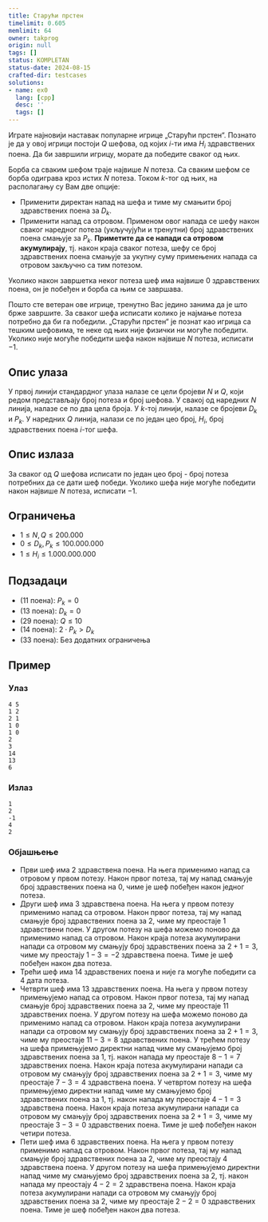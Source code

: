 ```yaml
---
title: Старући прстен
timelimit: 0.605
memlimit: 64
owner: takprog
origin: null
tags: []
status: KOMPLETAN
status-date: 2024-08-15
crafted-dir: testcases
solutions:
- name: ex0
  lang: [cpp]
  desc: ''
  tags: []
---
```


Играте најновији наставак популарне игрице „Старући прстен“. Познато је да у овој игрици постоји $Q$ шефова, од којих $i$-ти има $H_i$ здравствених поена. Да би завршили игрицу, морате да победите сваког од њих.

Борба са сваким шефом траје највише $N$ потеза. Са сваким шефом се борба одиграва кроз истих $N$ потеза. Током $k$-тог од њих, на располагању су Вам две опције:
 * Применити директан напад на шефа и тиме му смањити број здравствених поена за $D_k$.
 * Применити напад са отровом. Применом овог напада се шефу након сваког наредног потеза (укључујући и тренутни) број здравствених поена смањује за $P_k$. **Приметите да се напади са отровом акумулирају**, тј. након краја сваког потеза, шефу се број здравствених поена смањује за укупну суму примењених напада са отровом закључно са тим потезом.

Уколико након завршетка неког потеза шеф има највише $0$ здравствених поена, он је побеђен и борба са њим се завршава.

Пошто сте ветеран ове игрице, тренутно Вас једино занима да је што брже завршите. За сваког шефа исписати колико је најмање потеза потребно да би га победили. „Старући прстен“ је познат као игрица са тешким шефовима, те неке од њих није физички ни могуће победити. Уколико није могуће победити шефа након највише $N$ потеза, исписати $-1$.

## Опис улаза
У првој линији стандардног улаза налазе се цели бројеви $N$ и $Q$, који редом представљају број потеза и број шефова. У свакој од наредних $N$ линија, налазе се по два цела броја. У $k$-тој линији, налазе се бројеви $D_k$ и $P_k$. У наредних $Q$ линија, налази се по један цео број, $H_i$, број здравствених поена $i$-тог шефа.

## Опис излаза
За сваког од $Q$ шефова исписати по један цео број - број потеза потребних да се дати шеф победи. Уколико шефа није могуће победити након највише $N$ потеза, исписати $-1$.

## Ограничења
*   $1 \leq N, Q \leq 200.000$
*   $0 \leq D_k, P_k \leq 100.000.000$
*   $1 \leq H_i \leq 1.000.000.000$


## Подзадаци
*   (11 поена): $P_k = 0$
*   (13 поена): $D_k = 0$
*   (29 поена): $Q \leq 10$
*   (14 поена): $2 \cdot P_k > D_k$
*   (33 поена): Без додатних ограничења
## Пример

### Улаз

```
4 5
1 2
2 1
1 0
1 0
2
3
14
13
6
```

### Излаз

```
1
2
-1
4
2
```
### Објашњење
* Први шеф има $2$ здравствена поена. На њега применимо напад са отровом у првом потезу. Након првог потеза, тај му напад смањује број здравствених поена на $0$, чиме је шеф побеђен након једног потеза.
* Други шеф има $3$ здравствена поена. На њега у првом потезу применимо напад са отровом. Након првог потеза, тај му напад смањује број здравствених поена за $2$, чиме му преостаје $1$ здравствени поен. У другом потезу на шефа можемо поново да применимо напад са отровом. Након краја потеза акумулирани напади са отровом му смањују број здравствених поена за $2+1=3$, чиме му преостају $1 - 3 = -2$ здравствена поена. Тиме је шеф побеђен након два потеза.
* Трећи шеф има $14$ здравствених поена и није га могуће победити са $4$ дата потеза.
* Четврти шеф има $13$ здравствених поена. На њега у првом потезу примењујемо напад са отровом. Након првог потеза, тај му напад смањује број здравствених поена за $2$, чиме му преостаје $11$ здравствених поена. У другом потезу на шефа можемо поново да применимо напад са отровом. Након краја потеза акумулирани напади са отровом му смањују број здравствених поена за $2+1=3$, чиме му преостаје $11 - 3 = 8$ здравствених поена. У трећем потезу на шефа примењујемо директни напад чиме му смањујемо број здравствених поена за $1$, тј. након напада му преостаје $8 - 1 = 7$ здравствених поена. Након краја потеза акумулирани напади са отровом му смањују број здравствених поена за $2+1=3$, чиме му преостаје $7 - 3 = 4$ здравствена поена. У четвртом потезу на шефа примењујемо директни напад чиме му смањујемо број здравствених поена за $1$, тј. након напада му преостаје $4 - 1 = 3$ здравствена поена. Након краја потеза акумулирани напади са отровом му смањују број здравствених поена за $2+1=3$, чиме му преостаје $3 - 3 = 0$ здравствених поена. Тиме је шеф побеђен након четири потеза. 
* Пети шеф има $6$ здравствених поена. На њега у првом потезу применимо напад са отровом. Након првог потеза, тај му напад смањује број здравствених поена за $2$, чиме му преостају $4$ здравствена поена. У другом потезу на шефа примењујемо директни напад чиме му смањујемо број здравствених поена за $2$, тј. након напада му преостају $4 - 2 = 2$ здравствена поена. Након краја потеза акумулирани напади са отровом му смањују број здравствених поена за $2$, чиме му преостаје $2 - 2 = 0$ здравствених поена. Тиме је шеф побеђен након два потеза.


